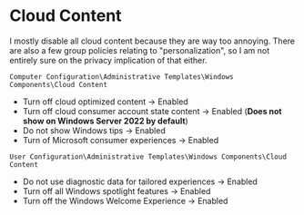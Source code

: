 # Cloud Content

I mostly disable all cloud content because they are way too annoying. There are also a few group policies relating to "personalization", so I am not entirely sure on the privacy implication of that either.

`Computer Configuration\Administrative Templates\Windows Components\Cloud Content`

- Turn off cloud optimized content -> Enabled
- Turn off cloud consumer account state content -> Enabled (**Does not show on Windows Server 2022 by default**)
- Do not show Windows tips -> Enabled
- Turn of Microsoft consumer experiences -> Enabled

`User Configuration\Administrative Templates\Windows Components\Cloud Content`

- Do not use diagnostic data for tailored experiences -> Enabled
- Turn off all Windows spotlight features -> Enabled
- Turn off the Windows Welcome Experience -> Enabled
